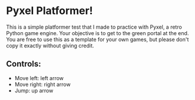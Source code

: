 # Pyxel Platformer!

This is a simple platformer test that I made to practice with Pyxel, a retro Python game engine. Your objective is to get to the green portal at the end. You are free to use this as a template for your own games, but please don't copy it exactly without giving credit.

## Controls:
- Move left: left arrow
- Move right: right arrow
- Jump: up arrow
